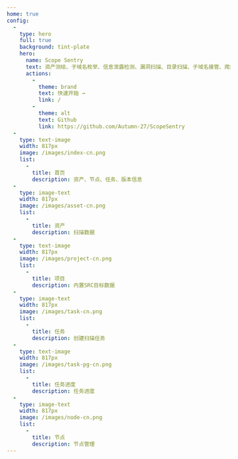 ```yaml
---
home: true
config:
  -
    type: hero
    full: true
    background: tint-plate
    hero:
      name: Scope Sentry
      text: 资产测绘、子域名枚举、信息泄露检测、漏洞扫描、目录扫描、子域名接管、爬虫、页面监控
      actions:
        -
          theme: brand
          text: 快速开始 →
          link: /
        -
          theme: alt
          text: Github
          link: https://github.com/Autumn-27/ScopeSentry
  -
    type: text-image
    width: 817px
    image: /images/index-cn.png
    list:
      -
        title: 首页
        description: 资产、节点、任务、版本信息
  -
    type: image-text
    width: 817px
    image: /images/asset-cn.png
    list:
      -
        title: 资产
        description: 扫描数据
  -
    type: text-image
    width: 817px
    image: /images/project-cn.png
    list:
      -
        title: 项目
        description: 内置SRC目标数据
  -
    type: image-text
    width: 817px
    image: /images/task-cn.png
    list:
      -
        title: 任务
        description: 创建扫描任务
  -
    type: text-image
    width: 817px
    image: /images/task-pg-cn.png
    list:
      -
        title: 任务进度
        description: 任务进度
  -
    type: image-text
    width: 817px
    image: /images/node-cn.png
    list:
      -
        title: 节点
        description: 节点管理
---
```

